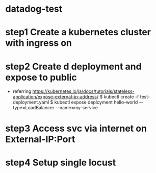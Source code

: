 # datadog-test

# step1 Create a kubernetes cluster with ingress on

# step2 Create d deployment and expose to public
 * referring https://kubernetes.io/ja/docs/tutorials/stateless-application/expose-external-ip-address/
 $ kubectl create -f test-deployment.yaml
 $ kubectl expose deployment hello-world --type=LoadBalancer --name=my-service
 
# step3 Access svc via internet on External-IP:Port
 
# step4 Setup single locust
 
